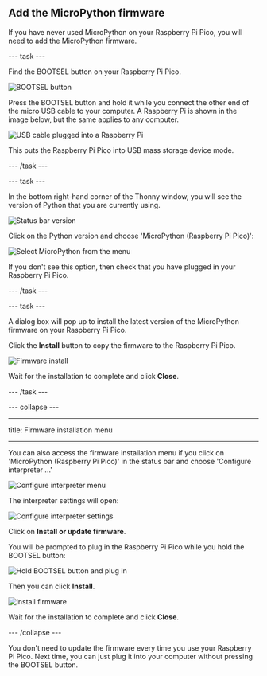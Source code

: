 ## Add the MicroPython firmware

If you have never used MicroPython on your Raspberry Pi Pico, you will need to add the MicroPython firmware. 

--- task ---

Find the BOOTSEL button on your Raspberry Pi Pico. 

![BOOTSEL button](images/Pico-bootsel.png)

Press the BOOTSEL button and hold it while you connect the other end of the micro USB cable to your computer. A Raspberry Pi is shown in the image below, but the same applies to any computer.

![USB cable plugged into a Raspberry Pi](images/Pico-Raspberry-Pi-4-Plug.png)

This puts the Raspberry Pi Pico into USB mass storage device mode. 

--- /task ---

--- task ---

In the bottom right-hand corner of the Thonny window, you will see the version of Python that you are currently using. 

![Status bar version](images/thonny-status-bar-version.png)

Click on the Python version and choose 'MicroPython (Raspberry Pi Pico)':

![Select MicroPython from the menu](images/thonny-micropython-pico-menu.png)

If you don't see this option, then check that you have plugged in your Raspberry Pi Pico. 

--- /task ---

--- task ---

A dialog box will pop up to install the latest version of the MicroPython firmware on your Raspberry Pi Pico. 

Click the **Install** button to copy the firmware to the Raspberry Pi Pico. 

![Firmware install](images/thonny-install-micropython-pico.png)

Wait for the installation to complete and click **Close**.

--- /task ---


--- collapse ---

--- 

title: Firmware installation menu

---

You can also access the firmware installation menu if you click on 'MicroPython (Raspberry Pi Pico)' in the status bar and choose 'Configure interpreter ...'

![Configure interpreter menu](images/thonny-configure-interpreter.png)

The interpreter settings will open:

![Configure interpreter settings](images/thonny-interpreter-settings.png)

Click on **Install or update firmware**. 

You will be prompted to plug in the Raspberry Pi Pico while you hold the BOOTSEL button: 

![Hold BOOTSEL button and plug in](images/thonny-bootsel.png)

Then you can click **Install**. 

![Install firmware](images/thonny-firmware-install.png)

Wait for the installation to complete and click **Close**.

--- /collapse ---

You don't need to update the firmware every time you use your Raspberry Pi Pico. Next time, you can just plug it into your computer without pressing the BOOTSEL button.
